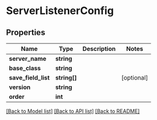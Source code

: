 # ServerListenerConfig

## Properties
Name | Type | Description | Notes
------------ | ------------- | ------------- | -------------
**server_name** | **string** |  | 
**base_class** | **string** |  | 
**save_field_list** | **string[]** |  | [optional] 
**version** | **string** |  | 
**order** | **int** |  | 

[[Back to Model list]](../README.md#documentation-for-models) [[Back to API list]](../README.md#documentation-for-api-endpoints) [[Back to README]](../README.md)


